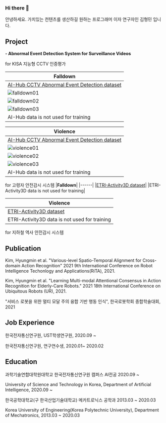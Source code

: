 ### Hi there 👋

안녕하세요. 가치있는 컨텐츠를 생산하길 원하는 프로그래머 이자 연구자인 김형민 입니다. 

Project 
-----------

**- Abnormal Event Detection System for Surveillance Videos**

for KISA 지능형 CCTV 인증평가

|**Falldown**|
|------|
|[AI-Hub CCTV Abnormal Event Detection dataset](https://aihub.or.kr/aidata/139/download)|
|![falldown01](./falldown04.gif)|
|![falldown02](./falldown01.gif)|
|![falldown03](./falldown03.gif)|
|AI-Hub data is not used for training|

|**Violence**|
|------|
|[AI-Hub CCTV Abnormal Event Detection dataset](https://aihub.or.kr/aidata/139/download)|
|![violence01](./violence03.gif)|
|![violence02](./violence01.gif)|
|![violence03](./violence02.gif)|
|AI-Hub data is not used for training|

for 고령자 안전감시 시스템
|**Falldown**|
|------|
|[ETRI-Activity3D dataset](https://ai4robot.github.io/etri-activity3d-en/)|
|ETRI-Activity3D data is not used for training|

|**Violence**|
|------|
|[ETRI-Activity3D dataset](https://ai4robot.github.io/etri-activity3d-en/)|
|ETRI-Activity3D data is not used for training|

for 지하철 역사 안전감시 시스템


Publication 
-----------

Kim, Hyungmin et al. "Various-level Spatio-Temporal Alignment for Cross-domain Action Recognition" 2021 9th International Conference on Robot Intelligence Techonlogy and Applications(RiTA), 2021.

Kim, Hyungmin et al. "Learning Multi-modal Attentional Consensus in Action Recognition for Elderly-Care Robots." 2021 18th International Conference on Ubiquitous Robots (UR), 2021.

"서비스 로봇을 위한 멀티 모달 주의 융합 기반 행동 인식", 한국로봇학회 종합학술대회, 2021


Job Experience 
-----------
한국전자통신연구원, UST학생연구원, 2020.09 ~

한국전자통신연구원, 연구연수생, 2020.01~ 2020.02


Education
-----------
과학기술연합대학원대학교 한국전자통신연구원 캠퍼스 AI전공 2020.09 ~

University of Science and Technology in Korea, Department of Artificial Intelligence, 2020.09 ~

한국공학대학교(구 한국산업기술대학교) 메카트로닉스 공학과 2013.03 ~ 2020.03

Korea University of Engineering(Korea Polytechnic University), Department of Mechatronics, 2013.03 ~ 2020.03




